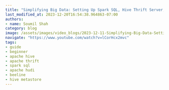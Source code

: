 ```yaml
---
title: "Simplifying Big Data: Setting Up Spark SQL, Hive Thrift Server, and Hudi with Beeline in Minutes"
last_modified_at: 2023-12-20T16:54:38.964863-07:00
authors:
- name: Soumil Shah
category: blog
image: /assets/images/video_blogs/2023-12-11-Simplifying-Big-Data-Setting-Up-SparkSQL-Hive-Thrift-Server-and-Hudi-with-Beeline-in-Minutes.png
navigate: "https://www.youtube.com/watch?v=lCorHcx2mvc"
tags:
- guide
- beginner
- apache hive
- apache thrift
- spark sql
- apache hudi
- beeline
- hive metastore
---
```


